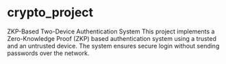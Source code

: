 # crypto_project
ZKP-Based Two-Device Authentication System  This project implements a Zero-Knowledge Proof (ZKP) based authentication system using a trusted and an untrusted device. The system ensures secure login without sending passwords over the network.
